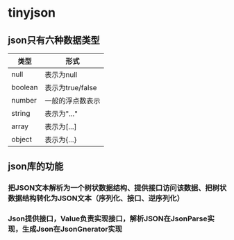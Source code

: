 # tinyjson
## json只有六种数据类型
类型 | 形式
--|--|
null | 表示为null
boolean | 表示为true/false
number | 一般的浮点数表示
string | 表示为"..."
array | 表示为[...]
object | 表示为{...}

## json库的功能
### 把JSON文本解析为一个树状数据结构、提供接口访问该数据、把树状数据结构转化为JSON文本（序列化、接口、逆序列化）
### Json提供接口，Value负责实现接口，解析JSON在JsonParse实现，生成Json在JsonGnerator实现